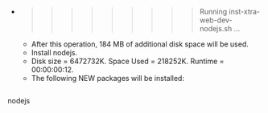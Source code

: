 * >>>>>>>>> Running inst-xtra-web-dev-nodejs.sh ...
  * After this operation, 184 MB of additional disk space will be used.
  * Install nodejs.
  * Disk size = 6472732K. Space Used = 218252K. Runtime = 00:00:00:12.
  * The following NEW packages will be installed:
  ```bash
nodejs
  ```
